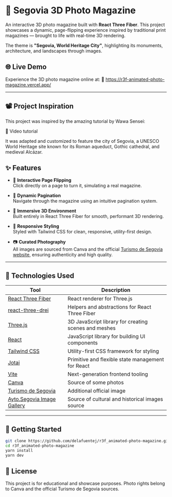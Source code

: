 # 📖 Segovia 3D Photo Magazine

An interactive 3D photo magazine built with **React Three Fiber**. This project showcases a dynamic, page-flipping experience inspired by traditional print magazines — brought to life with real-time 3D rendering.

The theme is **"Segovia, World Heritage City"**, highlighting its monuments, architecture, and landscapes through images.

## 🌐 Live Demo

Experience the 3D photo magazine online at:
🔗 https://r3f-animated-photo-magazine.vercel.app/

---

## 📽️ Project Inspiration

This project was inspired by the amazing tutorial by Wawa Sensei:

🎥 Video tutorial

It was adapted and customized to feature the city of Segovia, a UNESCO World Heritage site known for its Roman aqueduct, Gothic cathedral, and medieval Alcázar.

## ✨ Features

- 📘 **Interactive Page Flipping**  
  Click directly on a page to turn it, simulating a real magazine.

- 🔢 **Dynamic Pagination**  
  Navigate through the magazine using an intuitive pagination system.

- 🌆 **Immersive 3D Environment**  
  Built entirely in React Three Fiber for smooth, performant 3D rendering.

- 🎨 **Responsive Styling**  
   Styled with Tailwind CSS for clean, responsive, utility-first design.

- 📷 **Curated Photography**  
  All images are sourced from Canva and the official [Turismo de Segovia website](https://www.turismodesegovia.com/), ensuring authenticity and high quality.

---

## 🔧 Technologies Used

| Tool                                                                 | Description                                          |
| -------------------------------------------------------------------- | ---------------------------------------------------- |
| [React Three Fiber](https://docs.pmnd.rs/react-three-fiber)          | React renderer for Three.js                          |
| [react-three-drei](https://github.com/pmndrs/drei)                   | Helpers and abstractions for React Three Fiber       |
| [Three.js](https://threejs.org/)                                     | 3D JavaScript library for creating scenes and meshes |
| [React](https://react.dev/)                                          | JavaScript library for building UI components        |
| [Tailwind CSS](https://tailwindcss.com/)                             | Utility-first CSS framework for styling              |
| [Jotai](https://jotai.org/)                                          | Primitive and flexible state management for React    |
| [Vite](https://vitejs.dev/)                                          | Next-generation frontend tooling                     |
| [Canva](https://www.canva.com/)                                      | Source of some photos                                |
| [Turismo de Segovia](https://segoviaturismo.es/)                     | Additional official image                            |
| [Ayto.Segovia Image Gallery](https://segovia.es/galeria-de-imagenes) | Source of cultural and historical images source      |

---

## 🚀 Getting Started

```bash
git clone https://github.com/delafuentej/r3f_animated-photo-magazine.git
cd r3f_animated-photo-magazine
yarn install
yarn dev
```

## 📄 License

This project is for educational and showcase purposes.
Photo rights belong to Canva and the official Turismo de Segovia sources.
